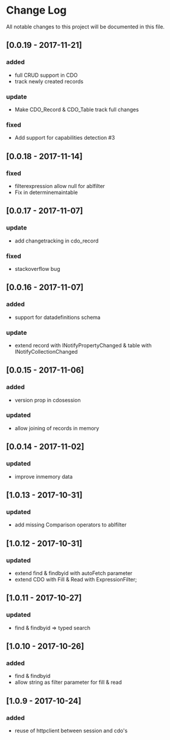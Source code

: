 # Change Log
All notable changes to this project will be documented in this file.

## [0.0.19 - 2017-11-21]
### added
- full CRUD support in CDO
- track newly created records

### update
- Make CDO_Record & CDO_Table track full changes

### fixed
- Add support for capabilities detection #3

## [0.0.18 - 2017-11-14]
### fixed
- filterexpression allow null for ablfilter
- Fix in determinemaintable

## [0.0.17 - 2017-11-07]
### update
- add changetracking in cdo_record

### fixed
- stackoverflow bug

## [0.0.16 - 2017-11-07]
### added
- support for datadefinitions schema
### update
- extend record with INotifyPropertyChanged & table with INotifyCollectionChanged

## [0.0.15 - 2017-11-06]
### added
- version prop in cdosession
### updated
- allow joining of records in memory

## [0.0.14 - 2017-11-02]
### updated
- improve inmemory data

## [1.0.13 - 2017-10-31]
### updated
- add missing Comparison operators to ablfilter

## [1.0.12 - 2017-10-31]
### updated
- extend find & findbyid with autoFetch parameter
- extend CDO with  Fill & Read with ExpressionFilter;

## [1.0.11 - 2017-10-27]
### updated
- find & findbyid => typed search

## [1.0.10 - 2017-10-26]
### added
- find & findbyid
- allow string as filter parameter for fill & read

## [1.0.9 - 2017-10-24]
### added
- reuse of httpclient between session and cdo's
